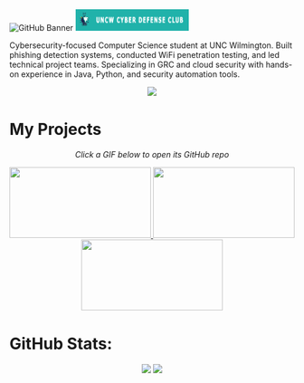 <img src="banner-animation.gif" alt="GitHub Banner" />

<a href="https://github.com/Taylorwaldo/uncw-cyber-readme-badge">
  <img width="200" height="38" alt="UNCW Cyber Defense Club" src="https://raw.githubusercontent.com/Taylorwaldo/uncw-cyber-readme-badge/main/assets/UNCW-Cyber-defense-badge-(2).png" />
</a>


Cybersecurity-focused Computer Science student at UNC Wilmington. Built phishing detection systems, conducted WiFi penetration testing, and led technical project teams. Specializing in GRC and cloud security with hands-on experience in Java, Python, and security automation tools.


<!-- [![My Skills](https://skillicons.dev/icons?i=py,bash,kali,git,java)](https://skillicons.dev) -->

<p align="center">
  <a href="https://skillicons.dev">
    <img src="https://skillicons.dev/icons?i=py,bash,kali,git,java,ubuntu" />
  </a>
</p>

<!-- 
[![My Skills](https://skillicons.dev/icons?i=py,bash,postgres,react,aws,github,ai,kali,php,nodejs,ai,nextjs,express)](https://skillicons.dev)

![Alt text](<https://img.shields.io/badge/CompTIA-C8202F.svg?style=for-the-badge&logo=CompTIA&logoColor=white>)
-->

# My Projects  

<p align="center"><em>Click a GIF below to open its GitHub repo</em></p>

<p align="center">
  <a href="https://github.com/Taylorwaldo/WifiHackingProject">
    <img src="https://github.com/user-attachments/assets/0d6aaff9-92cd-4bcd-8585-66be8b1fcf7c" width="250" height="125" />
  </a>
  <a href="https://github.com/Taylorwaldo/PhishingEmailDetector">
    <img src="https://github.com/user-attachments/assets/97e8a7cd-3621-43fb-b2a8-debb6ff58a34" width="250" height="125" />
  </a>
  <a href="https://github.com/Taylorwaldo/UNCWflappybird-custom">
    <img src="https://github.com/user-attachments/assets/af4300a2-03c4-4620-ad91-519e2a184470" width="250" height="125" />
  </a>
</p>

 

# GitHub Stats:

<div align="center">

![](https://nirzak-streak-stats.vercel.app/?user=Taylorwaldo&theme=transparent&hide_border=false)
![](https://github-readme-stats.vercel.app/api/top-langs/?username=Taylorwaldo&theme=transparent&hide_border=false&include_all_commits=false&count_private=false&layout=compact)

</div>
